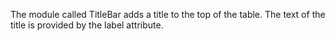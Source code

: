 The module called TitleBar adds a title to the top of the table.  The text of the title is provided by the label attribute.